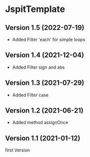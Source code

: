 # JspitTemplate

## Version 1.5 (2022-07-19)
* Added Filter 'each' for simple loops

## Version 1.4 (2021-12-04)
* Added Filter sign and abs

## Version 1.3 (2021-07-29)
* Added Filter case

## Version 1.2 (2021-06-21)
* Added method assignOnce

## Version 1.1 (2021-01-12)
first Version 
